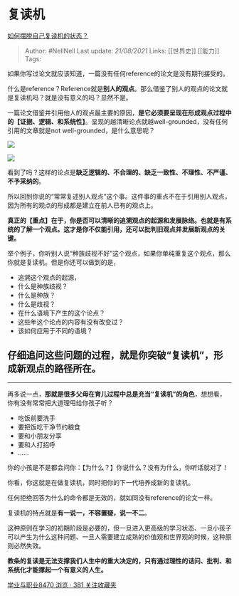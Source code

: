 # 复读机
[如何摆脱自己复读机的状态？](https://www.zhihu.com/question/295966838/answer/620003302)

> Author: #NellNell 
Last update: *21/08/2021* 
Links: [[世界史]] [[能力]]
Tags: 


  

如果你写过论文就应该知道，一篇没有任何reference的论文是没有期刊接受的。

什么是reference？Reference就是**别人的观点**。那么借鉴了别人的观点的论文就是复读机吗？就是没有意义的吗？显然不是。

一篇论文借鉴并引用他人的观点最主要的原因，**是它必须要呈现在形成观点过程中的【证据、逻辑、和系统性】**。呈现的越清晰论点就越well-grounded，没有任何引用的文章就是not well-grounded，是什么意思呢？

![](https://pic1.zhimg.com/50/v2-46b0c208f2d1eb8afa1b04249da45fd3_720w.jpg?source=c8b7c179)

![](https://pic1.zhimg.com/80/v2-46b0c208f2d1eb8afa1b04249da45fd3_720w.jpg?source=c8b7c179)

看到了吗？这样的论点是**缺乏逻辑的、不合理的、缺乏一致性、不理性、不严谨、不予采纳的**。

所以回到你说的“常常复述别人观点”这个事。这件事的重点不在于引用别人观点，因为所有的观点的形成都是建立在前人已有的观点上。

**真正的【重点】在于，你是否可以清晰的追溯观点的起源和发展脉络。也就是有系统的了解一个观点。这才是你不仅能引用，还可以批判旧观点并发展新观点的关键。**

举个例子，你听别人说“种族歧视不好”这个观点，如果你单纯重复这个观点，那么你就是复读机。但是你还可以做到的是，

-   追溯这个观点的起源，
-   什么是种族歧视？
-   什么是种族？
-   什么是歧视？
-   在什么语境下产生的这个论点？
-   这些年这个论点的内容有没有改变过？
-   该如何应用于不同的语境？

## 仔细追问这些问题的过程，就是你突破“复读机”，形成新观点的路径所在。

---

再多说一点，**那就是很多父母在育儿过程中总是充当“复读机”的角色**，想想看，你有没有常常把大道理甩给你孩子听？

-   吃饭前要洗手
-   要把饭吃干净节约粮食
-   要和小朋友分享
-   要和人打招呼
-   ……

你的小孩是不是都会问你：【为什么？】你说什么？没有为什么，你听话就对了！

你看，你这就是在做复读机，同时把你的下一代培养成新的复读机。

任何拒绝回答为什么的命令都是无效的，就如同没有reference的论文一样。

复读机的特点就是**有一说一，不容置疑，说一不二**。

这种原则在学习的初期阶段是必要的，但一旦进入更高级的学习状态、一旦小孩子可以产生为什么这种问题、一旦人需要建立成熟的价值观和世界观的时候，这种原则必然失效。

**教条的复读是无法支撑我们人生中的重大决定的，只有通过理性的诘问、批判、和系统化才能撑起一个有意义的人生。**

[学业与职业8470 浏览 · 381 关注收藏夹](https://zhihu.com/collection/430675974)